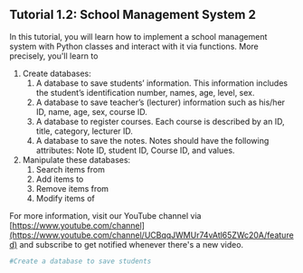 ## Tutorial 1.2: School Management System 2

In this tutorial, you will learn how to implement a school management system with Python classes and interact with it via functions. More precisely, you'll learn to
1. Create databases:
   1. A database to save students’ information. This information includes the student’s identification number, names, age, level, sex.
   2. A database to save teacher’s (lecturer) information such as his/her ID, name, age, sex, course ID.
   3. A database to register courses. Each course is described by an ID, title, category, lecturer ID.
   4. A database to save the notes. Notes should have the following attributes: Note ID, student ID, Course ID, and values.
2. Manipulate these databases:
   1. Search items from
   2. Add items to
   3. Remove items from
   4. Modify items of

For more information, visit our YouTube channel via [https://www.youtube.com/channel](https://www.youtube.com/channel/UCBqqJWMUr74vAtl65ZWc20A/featured) and subscribe to get notified whenever there's a new video.

```python
#Create a database to save students


```
